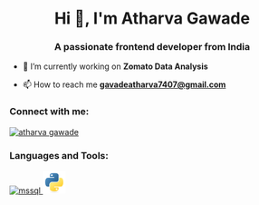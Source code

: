 <h1 align="center">Hi 👋, I'm Atharva Gawade</h1>
<h3 align="center">A passionate frontend developer from India</h3>

- 🔭 I’m currently working on **Zomato Data Analysis**

- 📫 How to reach me **gavadeatharva7407@gmail.com**

<h3 align="left">Connect with me:</h3>
<p align="left">
<a href="https://linkedin.com/in/atharva gawade" target="blank"><img align="center" src="https://raw.githubusercontent.com/rahuldkjain/github-profile-readme-generator/master/src/images/icons/Social/linked-in-alt.svg" alt="atharva gawade" height="30" width="40" /></a>
</p>

<h3 align="left">Languages and Tools:</h3>
<p align="left"> <a href="https://www.microsoft.com/en-us/sql-server" target="_blank" rel="noreferrer"> <img src="https://www.svgrepo.com/show/303229/microsoft-sql-server-logo.svg" alt="mssql" width="40" height="40"/> </a> <a href="https://www.python.org" target="_blank" rel="noreferrer"> <img src="https://raw.githubusercontent.com/devicons/devicon/master/icons/python/python-original.svg" alt="python" width="40" height="40"/> </a> </p>
